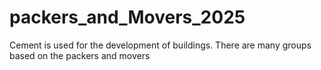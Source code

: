 # packers_and_Movers_2025
Cement is used for the development of buildings. There are many groups based on the packers and movers
